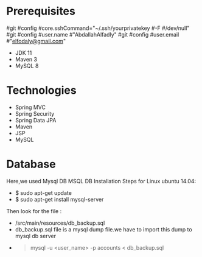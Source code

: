 # Prerequisites
#git #config #core.sshCommand="~/.ssh/yourprivatekey #-F #/dev/null"
#git #config #user.name #"AbdallahAlfadly"
#git #config #user.email #"elfodaly@gmail.com"
- JDK 11
- Maven 3
- MySQL 8 

# Technologies 
- Spring MVC
- Spring Security
- Spring Data JPA
- Maven
- JSP
- MySQL
# Database
Here,we used Mysql DB 
MSQL DB Installation Steps for Linux ubuntu 14.04:
- $ sudo apt-get update
- $ sudo apt-get install mysql-server

Then look for the file :
- /src/main/resources/db_backup.sql
- db_backup.sql file is a mysql dump file.we have to import this dump to mysql db server
- > mysql -u <user_name> -p accounts < db_backup.sql
